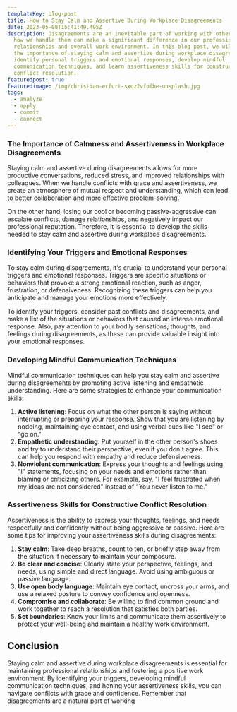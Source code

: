 ```yaml
---
templateKey: blog-post
title: How to Stay Calm and Assertive During Workplace Disagreements
date: 2023-05-08T15:41:49.495Z
description: Disagreements are an inevitable part of working with others, but
  how we handle them can make a significant difference in our professional
  relationships and overall work environment. In this blog post, we will explore
  the importance of staying calm and assertive during workplace disagreements,
  identify personal triggers and emotional responses, develop mindful
  communication techniques, and learn assertiveness skills for constructive
  conflict resolution.
featuredpost: true
featuredimage: /img/christian-erfurt-sxqz2vfofbe-unsplash.jpg
tags:
  - analyze
  - apply
  - commit
  - connect
---
```

### **The Importance of Calmness and Assertiveness in Workplace Disagreements**

Staying calm and assertive during disagreements allows for more productive conversations, reduced stress, and improved relationships with colleagues. When we handle conflicts with grace and assertiveness, we create an atmosphere of mutual respect and understanding, which can lead to better collaboration and more effective problem-solving.

On the other hand, losing our cool or becoming passive-aggressive can escalate conflicts, damage relationships, and negatively impact our professional reputation. Therefore, it is essential to develop the skills needed to stay calm and assertive during workplace disagreements.

### **Identifying Your Triggers and Emotional Responses**

To stay calm during disagreements, it's crucial to understand your personal triggers and emotional responses. Triggers are specific situations or behaviors that provoke a strong emotional reaction, such as anger, frustration, or defensiveness. Recognizing these triggers can help you anticipate and manage your emotions more effectively.

To identify your triggers, consider past conflicts and disagreements, and make a list of the situations or behaviors that caused an intense emotional response. Also, pay attention to your bodily sensations, thoughts, and feelings during disagreements, as these can provide valuable insight into your emotional responses.

### **Developing Mindful Communication Techniques**

Mindful communication techniques can help you stay calm and assertive during disagreements by promoting active listening and empathetic understanding. Here are some strategies to enhance your communication skills:

1. **Active listening**: Focus on what the other person is saying without interrupting or preparing your response. Show that you are listening by nodding, maintaining eye contact, and using verbal cues like "I see" or "go on."
2. **Empathetic understanding**: Put yourself in the other person's shoes and try to understand their perspective, even if you don't agree. This can help you respond with empathy and reduce defensiveness.
3. **Nonviolent communication**: Express your thoughts and feelings using "I" statements, focusing on your needs and emotions rather than blaming or criticizing others. For example, say, "I feel frustrated when my ideas are not considered" instead of "You never listen to me."

### **Assertiveness Skills for Constructive Conflict Resolution**

Assertiveness is the ability to express your thoughts, feelings, and needs respectfully and confidently without being aggressive or passive. Here are some tips for improving your assertiveness skills during disagreements:

1. **Stay calm**: Take deep breaths, count to ten, or briefly step away from the situation if necessary to maintain your composure.
2. **Be clear and concise**: Clearly state your perspective, feelings, and needs, using simple and direct language. Avoid using ambiguous or passive language.
3. **Use open body language**: Maintain eye contact, uncross your arms, and use a relaxed posture to convey confidence and openness.
4. **Compromise and collaborate**: Be willing to find common ground and work together to reach a resolution that satisfies both parties.
5. **Set boundaries**: Know your limits and communicate them assertively to protect your well-being and maintain a healthy work environment.

## **Conclusion**

Staying calm and assertive during workplace disagreements is essential for maintaining professional relationships and fostering a positive work environment. By identifying your triggers, developing mindful communication techniques, and honing your assertiveness skills, you can navigate conflicts with grace and confidence. Remember that disagreements are a natural part of working